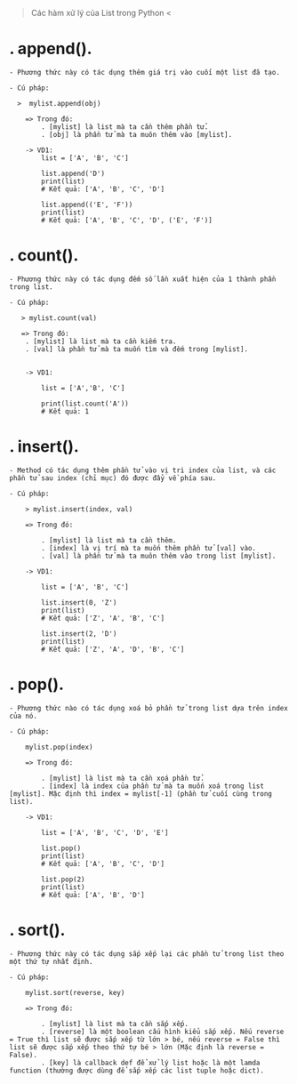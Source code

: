 > Các hàm xử lý của List trong Python <

# . append().

    - Phương thức này có tác dụng thêm giá trị vào cuối một list đã tạo.

    - Cú pháp:

      >  mylist.append(obj)

        => Trong đó:
            . [mylist] là list mà ta cần thêm phần tử.
            . [obj] là phần tử mà ta muôn thêm vào [mylist].

        -> VD1:
            list = ['A', 'B', 'C']

            list.append('D')
            print(list)
            # Kết quả: ['A', 'B', 'C', 'D']

            list.append(('E', 'F'))
            print(list)
            # Kết quả: ['A', 'B', 'C', 'D', ('E', 'F')]

# . count().

    - Phương thức này có tác dụng đếm số lần xuất hiện của 1 thành phần trong list.

    - Cú pháp:

       > mylist.count(val)

       => Trong đó:
        . [mylist] là list mà ta cần kiếm tra.
        . [val] là phần tử mà ta muốn tìm và đếm trong [mylist].


        -> VD1:

            list = ['A','B', 'C']

            print(list.count('A'))
            # Kết quả: 1

# . insert().

    - Method có tác dụng thêm phần tử vào vị tri index của list, và các phần tử sau index (chỉ mục) đó được đẩy về phía sau.

    - Cú pháp:

        > mylist.insert(index, val)

        => Trong đó:

            . [mylist] là list mà ta cần thêm.
            . [index] là vị trí mà ta muốn thêm phần tử [val] vào.
            . [val] là phần tử mà ta muôn thêm vào trong list [mylist].

        -> VD1:

            list = ['A', 'B', 'C']

            list.insert(0, 'Z')
            print(list)
            # Kết quả: ['Z', 'A', 'B', 'C']

            list.insert(2, 'D')
            print(list)
            # Kết quả: ['Z', 'A', 'D', 'B', 'C']

# . pop().

    - Phương thức nào có tác dụng xoá bỏ phần tử trong list dựa trên index của nó.

    - Cú pháp:

        mylist.pop(index)

        => Trong đó:

            . [mylist] là list mà ta cần xoá phần tử.
            . [index] là index của phần tử mà ta muốn xoá trong list [mylist]. Mặc định thì index = mylist[-1] (phần tử cuối cùng trong list).

        -> VD1:

            list = ['A', 'B', 'C', 'D', 'E']

            list.pop()
            print(list)
            # Kết quả: ['A', 'B', 'C', 'D']

            list.pop(2)
            print(list)
            # Kết quả: ['A', 'B', 'D']

# . sort().

    - Phương thức này có tác dụng sắp xếp lại các phần tử trong list theo một thứ tự nhất định.

    - Cú pháp:

        mylist.sort(reverse, key)

        => Trong đó:

            . [mylist] là list mà ta cần sắp xếp.
            . [reverse] là một boolean cấu hình kiểu sắp xếp. Nếu reverse = True thì list sẽ được sắp xếp từ lớn > bé, nếu reverse = False thì list sẽ được sắp xếp theo thứ tự bé > lớn (Mặc định là reverse = False).
            . [key] là callback def để xử lý list hoặc là một lamda function (thường được dùng để sắp xếp các list tuple hoặc dict).
